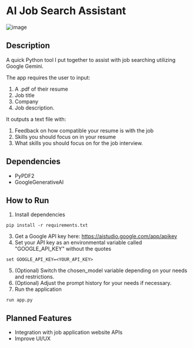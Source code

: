 # AI Job Search Assistant

![image](https://github.com/user-attachments/assets/da857f4f-f4b1-4191-b6e6-4e2fdc072013)


## Description
A quick Python tool I put together to assist with job searching utilizing Google Gemini.

The app requires the user to input:
1) A .pdf of their resume
2) Job title
3) Company
4) Job description.

It outputs a text file with:
1) Feedback on how compatible your resume is with the job
2) Skills you should focus on in your resume
3) What skills you should focus on for the job interview.

## Dependencies
- PyPDF2
- GoogleGenerativeAI

## How to Run
1) Install dependencies
  ```
  pip install -r requirements.txt
  ```
3) Get a Google API key here: https://aistudio.google.com/app/apikey
4) Set your API key as an environmental variable called "GOOGLE_API_KEY" without the quotes
  ```
  set GOOGLE_API_KEY=<YOUR_API_KEY>
  ```
5) (Optional) Switch the chosen_model variable depending on your needs and restrictions.
6) (Optional) Adjust the prompt history for your needs if necessary.
7) Run the application
  ```
  run app.py
  ```

## Planned Features
- Integration with job application website APIs
- Improve UI/UX
